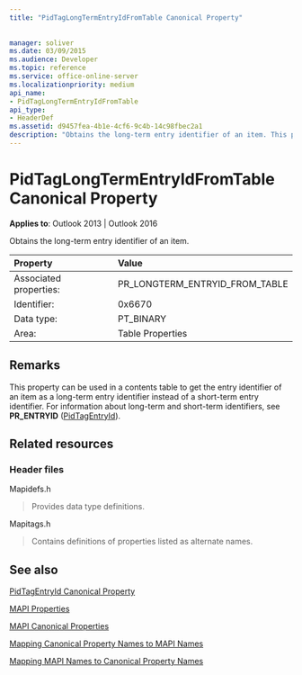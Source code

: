 ```yaml
---
title: "PidTagLongTermEntryIdFromTable Canonical Property"
 
 
manager: soliver
ms.date: 03/09/2015
ms.audience: Developer
ms.topic: reference
ms.service: office-online-server
ms.localizationpriority: medium
api_name:
- PidTagLongTermEntryIdFromTable
api_type:
- HeaderDef
ms.assetid: d9457fea-4b1e-4cf6-9c4b-14c98fbec2a1
description: "Obtains the long-term entry identifier of an item. This property can be used to get the entry identifier of an item as a long-term entry identifier."
---
```


# PidTagLongTermEntryIdFromTable Canonical Property

  
  
**Applies to**: Outlook 2013 | Outlook 2016 
  
Obtains the long-term entry identifier of an item.
  
|Property |Value |
|:-----|:-----|
|Associated properties:  <br/> |PR_LONGTERM_ENTRYID_FROM_TABLE  <br/> |
|Identifier:  <br/> |0x6670  <br/> |
|Data type:  <br/> |PT_BINARY  <br/> |
|Area:  <br/> |Table Properties  <br/> |
   
## Remarks

This property can be used in a contents table to get the entry identifier of an item as a long-term entry identifier instead of a short-term entry identifier. For information about long-term and short-term identifiers, see **PR_ENTRYID** ([PidTagEntryId](pidtagentryid-canonical-property.md)).
  
## Related resources

### Header files

Mapidefs.h
  
> Provides data type definitions.
    
Mapitags.h
  
> Contains definitions of properties listed as alternate names.
    
## See also



[PidTagEntryId Canonical Property](pidtagentryid-canonical-property.md)


[MAPI Properties](mapi-properties.md)
  
[MAPI Canonical Properties](mapi-canonical-properties.md)
  
[Mapping Canonical Property Names to MAPI Names](mapping-canonical-property-names-to-mapi-names.md)
  
[Mapping MAPI Names to Canonical Property Names](mapping-mapi-names-to-canonical-property-names.md)


